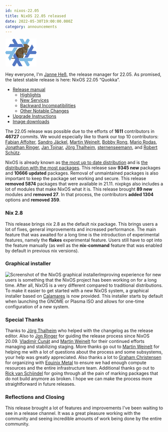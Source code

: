 ```yaml
---
id: nixos-22.05
title: NixOS 22.05 released
date: 2022-05-30T19:00:00.000Z
category: announcements
---
```

[![22.05 Quokka logo](../../../assets/logo/nixos-logo-22.05-quokka-lores.png)](https://github.com/NixOS/nixos-artwork/blob/master/releases/22.05-quokka/quokka.png)

Hey everyone, I'm [Janne Heß](https://github.com/dasJ), the release manager for 22.05. As promised, the latest stable release is here: NixOS 22.05 “Quokka”.

*   [Release manual](/manual/nixos/stable/release-notes.html#sec-release-22.05)
    *   [Highlights](/manual/nixos/stable/release-notes.html#sec-release-22.05-highlights)
    *   [New Services](/manual/nixos/stable/release-notes.html#sec-release-22.05-new-services)
    *   [Backward Incompatibilities](/manual/nixos/stable/release-notes.html#sec-release-22.05-incompatibilities)
    *   [Other Notable Changes](/manual/nixos/stable/release-notes.html#sec-release-22.05-notable-changes)
*   [Upgrade Instructions](/manual/nixos/stable/index.html#sec-upgrading)
*   [Image downloads](/download)

The 22.05 release was possible due to the efforts of **1611** contributors in **46727** commits. We would especially like to thank our top 10 contributors: [Fabian Affolter](https://github.com/fabaff), [Sandro Jäckel](https://github.com/supersandro2000), [Martin Weinelt](https://github.com/mweinelt), [Bobby Rong](https://github.com/bobby285271), [Mario Rodas](https://github.com/marsam), [Jonathan Ringer](https://github.com/jonringer), [Jan Tojnar](https://github.com/jtojnar), [Jörg Thalheim](https://github.com/mic92), [sternenseemann](https://github.com/sternenseemann), and [Robert Schütz](https://github.com/dotlambda).

NixOS is already known as [the most up to date distribution](https://repology.org/repositories/statistics/newest) and is [the distribution with the most packages](https://repology.org/repositories/statistics/total). This release saw **9345 new** packages and **10666 updated** packages. Removal of unmaintained packages is also important to keep the package set working and secure. This release **removed 5874** packages that were available in 21.11.
nixpkgs also includes a lot of modules that make NixOS what it is. This release brought **89 new** modules and **removed 27**. In that process, the contributors **added 1304** options and **removed 359**.

### Nix 2.8

This release brings nix 2.8 as the default nix package. This brings users a lot of fixes, general improvements and increased performance. The main feature that was awaited for a long time is the introduction of experimental features, namely the **flakes** experimental feature. Users still have to opt into the feature manually (as well as the **nix-command** feature that was enabled by default in previous nix versions).

### Graphical installer

 ![Screenshot of the NixOS graphical installer](/images/screenshots/nixos-installer.png)Improving experience for new users is something that the NixOS project has been working on for a long time. After all, NixOS is a very different compared to traditional distributions. To make it easier to get started with a new NixOS system, a graphical installer based on [Calamares](https://calamares.io) is now provided. This installer starts by default when launching the GNOME or Plasma ISO and allows for one-time configuration of a new system.

### Special Thanks

Thanks to [Jörg Thalheim](https://github.com/Mic92) who helped with the changelog as the release editor. Also to [Jon Ringer](https://github.com/jonringer) for guiding the release process since NixOS 20.09. [Vladimír Čunát](https://github.com/vcunat) and [Martin Weinelt](https://github.com/mweinelt) for their continued efforts managing and stabilizing staging. More thanks go out to [Martin Weinelt](https://github.com/mweinelt) for helping me with a lot of questions about the process and some subsystems, your help was greatly appreciated. Also thanks a lot to [Graham Christensen](https://github.com/grahamc) for organizing with [Equinix Metal](https://metal.equinix.com/) to ensure we had enough compute resources and the entire infrastructure team.
Additional thanks go out to [Rick van Schijndel](https://github.com/Mindavi) for going through all the pain of marking packages that do not build anymore as broken. I hope we can make the process more straightforward in future releases.

### Reflections and Closing

This release brought a lot of features and improvements I've been waiting to see in a release channel. It was a great pleasure working with the community and seeing incredible amounts of work being done by the entire community.

